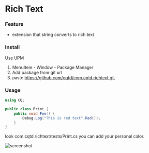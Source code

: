 # Rich Text

### Feature
- extension that string converts to rich text

### Install
Use UPM
1. MenuItem - Window - Package Manager
2. Add package from git url
3. paste https://github.com/cqtd/com.cqtd.richtext.git

### Usage
```C#
using CQ;

public class Print {
	public void Foo() {
		Debug.Log("This is red text".Red());
	}	
}
```
look com.cqtd.richtext/tests/Print.cs
you can add your personal color.

![screenshot](https://cqtd.github.io/com.cqtd.richtext/Documentation~/pic.png)